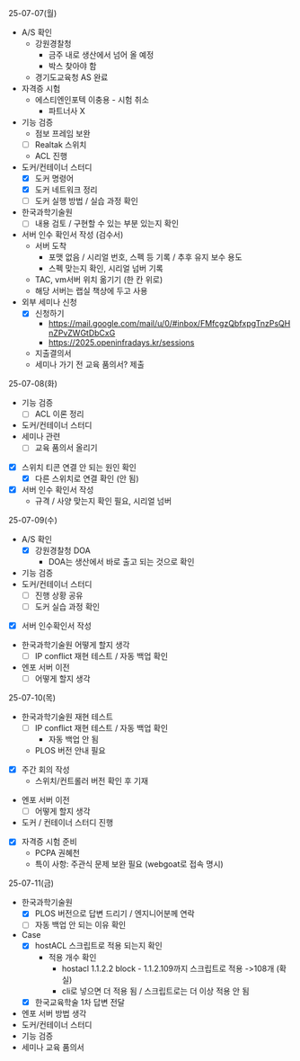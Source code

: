 25-07-07(월)
- A/S 확인
	- 강원경찰청
		- 금주 내로 생산에서 넘어 올 예정
		- 박스 찾아야 함
	- 경기도교육청 AS 완료
- 자격증 시험
	- 에스티엔인포텍 이충용 - 시험 취소
		- 파트너사 X
- 기능 검증
	- 점보 프레임 보완
	- [ ] Realtak 스위치 
	- ACL 진행
- 도커/컨테이너 스터디
	- [x] 도커 명령어
	- [x] 도커 네트워크 정리
	- [ ] 도커 실행 방법 / 실습 과정 확인
- 한국과학기술원
	- [ ] 내용 검토 / 구현할 수 있는 부분 있는지 확인
- 서버 인수 확인서 작성 (검수서)
	- 서버 도착
		- 포맷 없음 / 시리얼 번호, 스펙 등 기록 / 추후 유지 보수 용도
		- 스펙 맞는지 확인, 시리얼 넘버 기록
	- TAC, vm서버 위치 옮기기 (한 칸 위로)
	- 해당 서버는 랩실 책상에 두고 사용
- 외부 세미나 신청
	- [x] 신청하기
		- https://mail.google.com/mail/u/0/#inbox/FMfcgzQbfxpgTnzPsQHnZPvZWGtDbCxG
		- https://2025.openinfradays.kr/sessions
	- 지출결의서
	- 세미나 가기 전 교육 품의서? 제출

25-07-08(화)
- 기능 검증
	- [ ] ACL 이론 정리
- 도커/컨테이너 스터디
- 세미나 관련
	- [ ] 교육 품의서 올리기
- [x] 스위치 티콘 연결 안 되는 원인 확인
	- [x] 다른 스위치로 연결 확인 (안 됨)
- [x] 서버 인수 확인서 작성
	- 규격 / 사양 맞는지 확인 필요, 시리얼 넘버

25-07-09(수)
- A/S 확인
	- [x] 강원경찰청 DOA
		- DOA는 생산에서 바로 출고 되는 것으로 확인
- 기능 검증
- 도커/컨테이너 스터디
	- [ ] 진행 상황 공유
	- [ ] 도커 실습 과정 확인
- [x] 서버 인수확인서 작성
- 한국과학기술원 어떻게 할지 생각
	- [ ] IP conflict 재현 테스트 / 자동 백업 확인
- 엔포 서버 이전
	- [ ] 어떻게 할지 생각

25-07-10(목)
- 한국과학기술원 재현 테스트
	- [ ] IP conflict 재현 테스트 / 자동 백업 확인
		- 자동 백업 안 됨
	- PLOS 버전 안내 필요
- [x] 주간 회의 작성
	- 스위치/컨트롤러 버전 확인 후 기재
- 엔포 서버 이전
	- [ ] 어떻게 할지 생각
- 도커 / 컨테이너 스터디 진행
- [x] 자격증 시험 준비
	- PCPA 권혜천
	- 특이 사항: 주관식 문제 보완 필요 (webgoat로 접속 명시)

25-07-11(금)
- 한국과학기술원
	- [x] PLOS 버전으로 답변 드리기 / 엔지니어분께 연락
	- [ ] 자동 백업 안 되는 이유 확인
- Case
	- [x] hostACL 스크립트로 적용 되는지 확인
		- 적용 개수 확인
			- hostacl 1.1.2.2 block - 1.1.2.109까지 스크립트로 적용 ->108개 (확실)
			- cli로 넣으면 더 적용 됨 / 스크립트로는 더 이상 적용 안 됨
	- [x] 한국교육학술 1차 답변 전달
- 엔포 서버 방법 생각
- 도커/컨테이너 스터디
- 기능 검증
- 세미나 교육 품의서